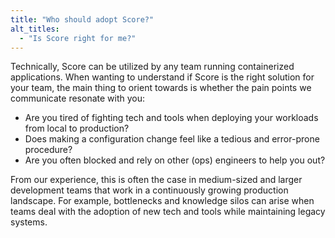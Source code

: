 ```yaml
---
title: "Who should adopt Score?"
alt_titles:
  - "Is Score right for me?"
---
```


Technically, Score can be utilized by any team running containerized applications. When wanting to understand if Score is the right solution for your team, the main thing to orient towards is whether the pain points we communicate resonate with you:

- Are you tired of fighting tech and tools when deploying your workloads from local to production?
- Does making a configuration change feel like a tedious and error-prone procedure?
- Are you often blocked and rely on other (ops) engineers to help you out?

From our experience, this is often the case in medium-sized and larger development teams that work in a continuously growing production landscape. For example, bottlenecks and knowledge silos can arise when teams deal with the adoption of new tech and tools while maintaining legacy systems.
